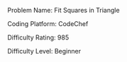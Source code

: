 Problem Name: Fit Squares in Triangle

Coding Platform: CodeChef

Difficulty Rating: 985

Difficulty Level: Beginner
